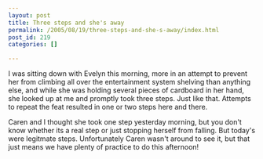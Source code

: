 ```yaml
---
layout: post
title: Three steps and she's away
permalink: /2005/08/19/three-steps-and-she-s-away/index.html
post_id: 219
categories: []

---
```


 
I was sitting down with Evelyn this morning, more in an attempt to prevent her from climbing all over the entertainment system shelving than anything else, and while she was holding several pieces of cardboard in her hand, she looked up at me and promptly took three steps. Just like that. Attempts to repeat the feat resulted in one or two steps here and there.



 
Caren and I thought she took one step yesterday morning, but you don't know whether its a real step or just stopping herself from falling. But today's were legitmate steps. Unfortunately Caren wasn't around to see it, but that just means we have plenty of practice to do this afternoon!


